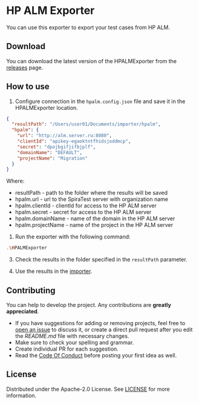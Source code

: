 # HP ALM Exporter

You can use this exporter to export your test cases from HP ALM.

## Download

You can download the latest version of the HPALMExporter from the [releases](https://github.com/testit-tms/migrators/releases/latest) page.

## How to use

1. Configure connection in the `hpalm.config.json` file and save it in the HPALMExporter location.

```json
{
  "resultPath": "/Users/user01/Documents/importer/hpalm",
  "hpalm": {
    "url": "http://alm.server.ru:8080",
    "clientId": "apikey-egaoktntfhidsjoddmcp",
    "secret": "dpojbgifjifbjplf",
    "domainName": "DEFAULT",
    "projectName": "Migration"
  }
}
```

Where:

- resultPath - path to the folder where the results will be saved
- hpalm.url - url to the SpiraTest server with organization name
- hpalm.clientId - clientId for access to the HP ALM server
- hpalm.secret - secret for access to the HP ALM server
- hpalm.domainName - name of the domain in the HP ALM server
- hpalm.projectName - name of the project in the HP ALM server

1. Run the exporter with the following command:

```bash
.\HPALMExporter
```

3. Check the results in the folder specified in the `resultPath` parameter.

4. Use the results in the [importer](https://github.com/testit-tms/migrators/tree/main/Migrators/Importer/Readme.md).

## Contributing

You can help to develop the project. Any contributions are **greatly appreciated**.

- If you have suggestions for adding or removing projects, feel free
  to [open an issue](https://github.com/testit-tms/migrators/issues/new) to discuss it, or create a direct pull
  request after you edit the *README.md* file with necessary changes.
- Make sure to check your spelling and grammar.
- Create individual PR for each suggestion.
- Read the [Code Of Conduct](https://github.com/testit-tms/migrators/blob/main/CODE_OF_CONDUCT.md) before posting
  your first idea as well.

## License

Distributed under the Apache-2.0 License.
See [LICENSE](https://github.com/testit-tms/migrators/blob/main/LICENSE) for more information.
